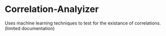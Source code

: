 # Correlation-Analyizer
Uses machine learning techniques to test for the existance of correlations. (limited documentation)
